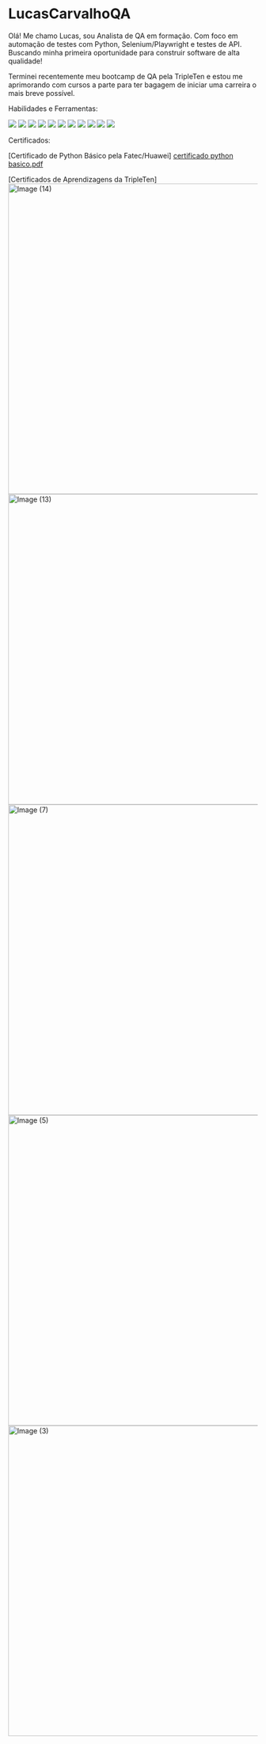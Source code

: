 # LucasCarvalhoQA
Olá! Me chamo Lucas, sou Analista de QA em formação. Com foco em automação de testes com Python, Selenium/Playwright e testes de API. Buscando minha primeira oportunidade para construir software de alta qualidade!

Terminei recentemente meu bootcamp de QA pela TripleTen e estou me aprimorando com cursos a parte para ter bagagem de iniciar uma carreira o mais breve possível.

Habilidades e Ferramentas:

<img src="https://img.shields.io/badge/Python-3776AB?style=for-the-badge&logo=python&logoColor=white">
<img src="https://img.shields.io/badge/SQL-025E8C?style=for-the-badge&logo=sql&logoColor=white">
<img src="https://img.shields.io/badge/Selenium-43B02A?style=for-the-badge&logo=selenium&logoColor=white">
<img src="https://img.shields.io/badge/Postman-FF6C37?style=for-the-badge&logo=postman&logoColor=white">
<img src="https://img.shields.io/badge/Android%20Studio-3DDC84?style=for-the-badge&logo=android-studio&logoColor=white">
<img src="https://img.shields.io/badge/Swagger-85EA2D?style=for-the-badge&logo=swagger&logoColor=black">
<img src="https://img.shields.io/badge/Git-F05032?style=for-the-badge&logo=git&logoColor=white">
<img src="https://img.shields.io/badge/Figma-F24E1E?style=for-the-badge&logo=figma&logoColor=white">
<img src="https://img.shields.io/badge/Jira-0052CC?style=for-the-badge&logo=jira&logoColor=white">
<img src="https://img.shields.io/badge/HTML5-E34F26?style=for-the-badge&logo=html5&logoColor=white">
<img src="https://img.shields.io/badge/CSS3-1572B6?style=for-the-badge&logo=css3&logoColor=white">

Certificados:

[Certificado de Python Básico pela Fatec/Huawei]
[certificado python basico.pdf](https://github.com/user-attachments/files/22351675/certificado.python.basico.pdf)

[Certificados de Aprendizagens da TripleTen]
<img width="1200" height="627" alt="Image (14)" src="https://github.com/user-attachments/assets/61f9bccb-0ebd-4540-8639-e7c7d1c23480" />
<img width="1200" height="627" alt="Image (13)" src="https://github.com/user-attachments/assets/b8efa9d4-ca05-47a4-8bc9-1a4240bf6fc7" />
<img width="1200" height="627" alt="Image (7)" src="https://github.com/user-attachments/assets/2448e19a-6946-4de1-b36d-f6471d8041dd" />
<img width="1200" height="627" alt="Image (5)" src="https://github.com/user-attachments/assets/c3068960-7fde-40df-bbb0-d87150ecea06" />
<img width="1200" height="627" alt="Image (3)" src="https://github.com/user-attachments/assets/79450a5e-3010-4c9a-8ff6-117a709aae32" />

